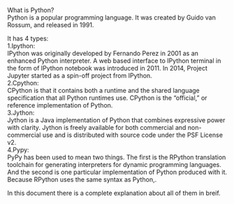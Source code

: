 What is Python?<br>
Python is a popular programming language. It was created by Guido van Rossum, and released in 1991.<br>

It has 4 types:<br>
1.Ipython:<br>IPython was originally developed by Fernando Perez in 2001 as an enhanced Python interpreter. A web based interface to IPython terminal in the form of IPython notebook was introduced in 2011. In 2014, Project Jupyter started as a spin-off project from IPython.<br>
2.Cpython:<br>CPython is that it contains both a runtime and the shared language specification that all Python runtimes use. CPython is the “official,” or reference implementation of Python.<br>
3.Jython:<br>Jython is a Java implementation of Python that combines expressive power with clarity. Jython is freely available for both commercial and non-commercial use and is distributed with source code under the PSF License v2.<br>
4.Pypy:<br>PyPy has been used to mean two things. The first is the RPython translation toolchain for generating interpreters for dynamic programming languages. And the second is one particular implementation of Python produced with it. Because RPython uses the same syntax as Python,.<br>

In this document there is a complete explanation about all of them in breif.
